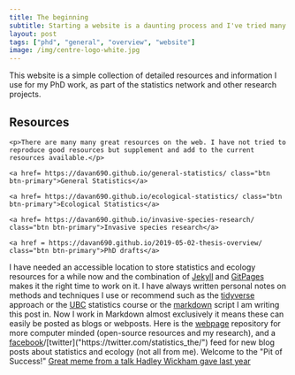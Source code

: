 ```yaml
---
title: The beginning
subtitle: Starting a website is a daunting process and I've tried many times but that is for another blog post
layout: post
tags: ["phd", "general", "overview", "website"]
image: /img/centre-logo-white.jpg
---
```


This website is a simple collection of detailed resources and information I use for my PhD work, as part of the statistics network and other research projects. 
<div>
<h2>Resources</h2>

    <p>There are many many great resources on the web. I have not tried to reproduce good resources but supplement and add to the current resources available.</p>
  
    <a href= https://davan690.github.io/general-statistics/ class="btn btn-primary">General Statistics</a>

    <a href= https://davan690.github.io/ecological-statistics/ class="btn btn-primary">Ecological Statistics</a>

    <a href= https://davan690.github.io/invasive-species-research/ class="btn btn-primary">Invasive species research</a>

    <a href = https://davan690.github.io/2019-05-02-thesis-overview/ class="btn btn-primary">PhD drafts</a>
</div>

I have needed an accessible location to store statistics and ecology resources for a while now and the combination of [Jekyll]("https://jekyllrb.com/") and [GitPages]("https://pages.github.com/") makes it the right time to work on it. I have always written personal notes on methods and techniques I use or recommend such as the [tidyverse]("https://www.tidyverse.org/learn/") approach or the [UBC]("https://stat545.com/") statistics course or the [markdown]("https://en.wikipedia.org/wiki/Markdown") script I am writing this post in. Now I work in Markdown almost exclusively it means these can easily be posted as blogs or webposts. Here is the [webpage]("https://davan690.github.io/") repository for more computer minded (open-source resources and my research), and a [facebook]("https://www.facebook.com/StatisticsNetwork/")/[twitter]("https://twitter.com/statistics_the/") feed for new blog posts about statistics and ecology (not all from me). Welcome to the "Pit of Success!" [Great meme from a talk Hadley Wickham gave last year](https://i.imgur.com/7J1bEaJ.mp4/)